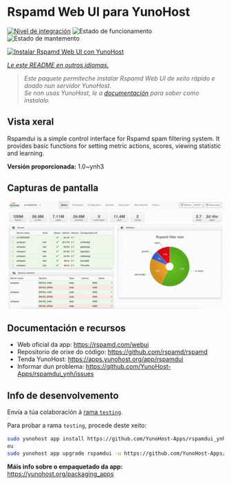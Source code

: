 <!--
NOTA: Este README foi creado automáticamente por <https://github.com/YunoHost/apps/tree/master/tools/readme_generator>
NON debe editarse manualmente.
-->

# Rspamd Web UI para YunoHost

[![Nivel de integración](https://apps.yunohost.org/badge/integration/rspamdui)](https://ci-apps.yunohost.org/ci/apps/rspamdui/)
![Estado de funcionamento](https://apps.yunohost.org/badge/state/rspamdui)
![Estado de mantemento](https://apps.yunohost.org/badge/maintained/rspamdui)

[![Instalar Rspamd Web UI con YunoHost](https://install-app.yunohost.org/install-with-yunohost.svg)](https://install-app.yunohost.org/?app=rspamdui)

*[Le este README en outros idiomas.](./ALL_README.md)*

> *Este paquete permíteche instalar Rspamd Web UI de xeito rápido e doado nun servidor YunoHost.*  
> *Se non usas YunoHost, le a [documentación](https://yunohost.org/install) para saber como instalalo.*

## Vista xeral

Rspamdui is a simple control interface for Rspamd spam filtering system. It provides basic functions for setting metric actions, scores, viewing statistic and learning.

**Versión proporcionada:** 1.0~ynh3

## Capturas de pantalla

![Captura de pantalla de Rspamd Web UI](./doc/screenshots/screenshot.png)

## Documentación e recursos

- Web oficial da app: <https://rspamd.com/webui>
- Repositorio de orixe do código: <https://github.com/rspamd/rspamd>
- Tenda YunoHost: <https://apps.yunohost.org/app/rspamdui>
- Informar dun problema: <https://github.com/YunoHost-Apps/rspamdui_ynh/issues>

## Info de desenvolvemento

Envía a túa colaboración á [rama `testing`](https://github.com/YunoHost-Apps/rspamdui_ynh/tree/testing).

Para probar a rama `testing`, procede deste xeito:

```bash
sudo yunohost app install https://github.com/YunoHost-Apps/rspamdui_ynh/tree/testing --debug
ou
sudo yunohost app upgrade rspamdui -u https://github.com/YunoHost-Apps/rspamdui_ynh/tree/testing --debug
```

**Máis info sobre o empaquetado da app:** <https://yunohost.org/packaging_apps>
